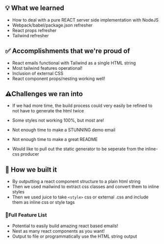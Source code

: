 ## 💡 What we learned
- How to deal with a pure REACT server side implementation with NodeJS
- Webpack/babel/package.json refresher
- React props refresher
- Tailwind refresher
## ✅ Accomplishments that we're proud of
- React emails functional with Tailwind as a single HTML string
- Most tailwind features operational!
- Inclusion of external CSS
- React component props/nesting working well!
## ⚠Challenges we ran into
- If we had more time, the build process could very easily be refined to not have to generate the html twice
- Some styles not working 100%, but most are!
- Not enough time to make a STUNNING demo email
- Not enough time to make a great README

- Would like to pull out the static generator to be seperate from the inline-css producer
## 🚧 How we built it
- By outputting a react component structure to a plain html string
- Then we used mailwind to extract css classes and convert them to inline styles
- Then we used juice to take ```<style>``` css or external .css and include them as inline css or style tags
### 💎Full Feature List
- Potential to easily build amazing react based emails!
- Nest as many react components as you want!
- Output to file or programmatically use the HTML string output